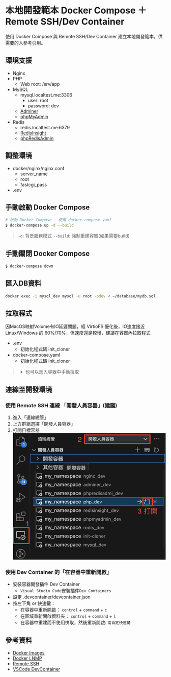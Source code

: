 # 本地開發範本 Docker Compose ＋ Remote SSH/Dev Container
使用 Docker Compose 與 Remote SSH/Dev Container 建立本地開發範本，供需要的人參考引用。

## 環境支援
- Nginx
- PHP
  - Web root: /srv/app
- MySQL
  - mysql.localtest.me:3306
    - user: root
    - password: dev
  - [Adminer](http://adminer.localtest.me)
  - [phpMyAdmin](http://phpmyadmin.localtest.me)
- Redis
  - redis.localtest.me:6379
  - [RedisInsight](http://redisinsight.localtest.me)
  - [phpRedisAdmin](http://phpredisadmin.localtest.me)

## 調整環境
- docker/nginx/nginx.conf
  - server_name
  - root
  - fastcgi_pass
- .env

## 手動啟動 Docker Compose
```sh
# 啟動 Docker Compose - 使用 docker-compose.yaml 
$ docker-compose up -d --build
```
> `-d`: 背景服務模式
> `--build`: 強制重建容器(如果需要build)


## 手動關閉 Docker Compose
```sh
$ docker-compose down
```

## 匯入DB資料
```bash
docker exec -i mysql_dev mysql -u root -pdev < ~/database/mydb.sql
```

## 拉取程式
因MacOS映射Volume有IO延遲問題，經 VirtioFS 優化後，IO速度接近 Linux/Windows 的 60%/70%，但速度還是較慢，建議在容器內拉取程式

- .env
  - 初始化程式碼 init_cloner
- docker-compose.yaml
  - 初始化程式碼 init_cloner
> - 也可以進入容器中手動拉取


## 連線至開發環境
### 使用 Remote SSH 連線 「開發人員容器」(建議)
1. 進入「連線總管」
2. 上方群組選擇「開發人員容器」
3. 打開目標容器
![](docs/images/connect-to-container.png)

### 使用 Dev Container 的「在容器中重新開啟」
- 安裝容器開發插件 Dev Container
  - `Visual Studio Code`安裝插件`Dev Containers`
- 設定 .devcontainer/devcontainer.json
- 按左下角 or 快速鍵：
  - 在容器中重新開啟： `control` + `command` + `c`
  - 在區域重新開啟資料夾： `control` + `command` + `l`
  - 在容器中重建而不使用快取，然後重新開啟: `需自定快速鍵`

## 參考資料
- [Docker Images](https://github.com/marshung24/docker-images)
- [Docker LNMP](https://github.com/marshung24/Docker-LNMP-Mars)
- [Remote SSH](https://code.visualstudio.com/docs/remote/ssh)
- [VSCode DevContainer](https://code.visualstudio.com/docs/devcontainers/containers)


